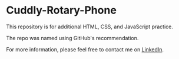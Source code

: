 # Cuddly-Rotary-Phone

This repository is for additional HTML, CSS, and JavaScript practice.  

The repo was named using GitHub's recommendation.  

For more information, please feel free to contact me on [LinkedIn](https://www.linkedin.com/in/rachelbock).